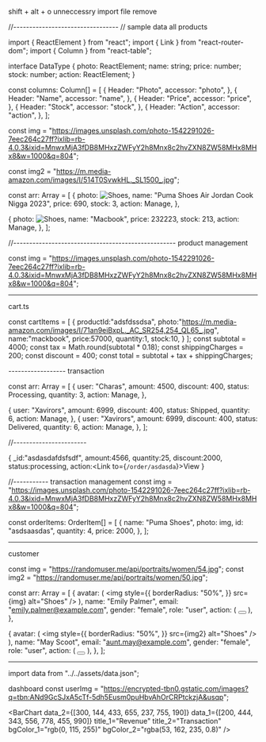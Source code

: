 shift + alt + o  unneccessry import file remove 

 



//---------------------------------
// sample data all products



import { ReactElement } from "react";
import { Link } from "react-router-dom";
import { Column } from "react-table";



interface DataType {
    photo: ReactElement;
    name: string;
    price: number;
    stock: number;
    action: ReactElement;
  }
  
  const columns: Column<DataType>[] = [
    {
      Header: "Photo",
      accessor: "photo",
    },
    {
      Header: "Name",
      accessor: "name",
    },
    {
      Header: "Price",
      accessor: "price",
    },
    {
      Header: "Stock",
      accessor: "stock",
    },
    {
      Header: "Action",
      accessor: "action",
    },
  ];
  

const img =
  "https://images.unsplash.com/photo-1542291026-7eec264c27ff?ixlib=rb-4.0.3&ixid=MnwxMjA3fDB8MHxzZWFyY2h8Mnx8c2hvZXN8ZW58MHx8MHx8&w=1000&q=804";

const img2 = "https://m.media-amazon.com/images/I/514T0SvwkHL._SL1500_.jpg";

const arr: Array<DataType> = [
  {
    photo: <img src={img} alt="Shoes" />,
    name: "Puma Shoes Air Jordan Cook Nigga 2023",
    price: 690,
    stock: 3,
    action: <Link to="/admin/product/sajknaskd">Manage</Link>,
  },

  {
    photo: <img src={img2} alt="Shoes" />,
    name: "Macbook",
    price: 232223,
    stock: 213,
    action: <Link to="/admin/product/sdaskdnkasjdn">Manage</Link>,
  },
];



//---------------------------------------------------
product management

const img =
  "https://images.unsplash.com/photo-1542291026-7eec264c27ff?ixlib=rb-4.0.3&ixid=MnwxMjA3fDB8MHxzZWFyY2h8Mnx8c2hvZXN8ZW58MHx8MHx8&w=1000&q=804";


------------------------------
 cart.ts

const cartItems = [
  {
    productId:"adsfdssdsa",
    photo:"https://m.media-amazon.com/images/I/71an9eiBxpL._AC_SR254,254_QL65_.jpg",
    name:"mackbook",
    price:57000,
    quantity:1,
    stock:10,
  }
];
const subtotal = 4000;
const tax = Math.round(subtotal * 0.18);
const shippingCharges = 200;
const discount = 400;
const total = subtotal + tax + shippingCharges;



------------------ transaction

const arr: Array<DataType> = [
  {
    user: "Charas",
    amount: 4500,
    discount: 400,
    status: <span className="red">Processing</span>,
    quantity: 3,
    action: <Link to="/admin/transaction/sajknaskd">Manage</Link>,
  },

  {
    user: "Xavirors",
    amount: 6999,
    discount: 400,
    status: <span className="green">Shipped</span>,
    quantity: 6,
    action: <Link to="/admin/transaction/sajknaskd">Manage</Link>,
  },
  {
    user: "Xavirors",
    amount: 6999,
    discount: 400,
    status: <span className="purple">Delivered</span>,
    quantity: 6,
    action: <Link to="/admin/transaction/sajknaskd">Manage</Link>,
  },
];

//-----------------------

 {
            _id:"asdasdafdsfsdf",
            amount:4566,
            quantity:25,
            discount:2000,
            status:<span className="red">processing</span>,
            action:<Link to={`/order/asdasda`}>View</Link>
}

//----------- 
transaction management
 const img =
  "https://images.unsplash.com/photo-1542291026-7eec264c27ff?ixlib=rb-4.0.3&ixid=MnwxMjA3fDB8MHxzZWFyY2h8Mnx8c2hvZXN8ZW58MHx8MHx8&w=1000&q=804";

const orderItems: OrderItem[] = [
  {
    name: "Puma Shoes",
    photo: img,
    id: "asdsaasdas",
    quantity: 4,
    price: 2000,
  },
];

-----------------

customer 

const img = "https://randomuser.me/api/portraits/women/54.jpg";
const img2 = "https://randomuser.me/api/portraits/women/50.jpg";

const arr: Array<DataType> = [
  {
    avatar: (
      <img
        style={{
          borderRadius: "50%",
        }}
        src={img}
        alt="Shoes"
      />
    ),
    name: "Emily Palmer",
    email: "emily.palmer@example.com",
    gender: "female",
    role: "user",
    action: (
      <button>
        <FaTrash />
      </button>
    ),
  },

  {
    avatar: (
      <img
        style={{
          borderRadius: "50%",
        }}
        src={img2}
        alt="Shoes"
      />
    ),
    name: "May Scoot",
    email: "aunt.may@example.com",
    gender: "female",
    role: "user",
    action: (
      <button>
        <FaTrash />
      </button>
    ),
  },
];


-----------------

import data from "../../assets/data.json";

dashboard 
const userImg =
  "https://encrypted-tbn0.gstatic.com/images?q=tbn:ANd9GcSJxA5cTf-5dh5Eusm0puHbvAhOrCRPtckzjA&usqp";

 <BarChart
      data_2={[300, 144, 433, 655, 237, 755, 190]}
      data_1={[200, 444, 343, 556, 778, 455, 990]}
      title_1="Revenue"
      title_2="Transaction"
      bgColor_1="rgb(0, 115, 255)"
      bgColor_2="rgba(53, 162, 235, 0.8)"
  />